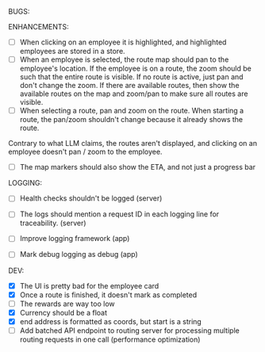 BUGS:

ENHANCEMENTS:
- [ ] When clicking on an employee it is highlighted, and highlighted employees are stored in a store. 
- [ ] When an employee is selected, the route map should pan to the employee's location. If the employee is on a route, the zoom should be such that the entire route is visible. If no route is active, just pan and don't change the zoom. If there are available routes, then show the available routes on the map and zoom/pan to make sure all routes are visible.
- [ ] When selecting a route, pan and zoom on the route. When starting a route, the pan/zoom shouldn't change because it already shows the route.

Contrary to what LLM claims, the routes aren't displayed, and clicking on an employee doesn't pan / zoom to the employee. 

- [ ] The map markers should also show the ETA, and not just a progress bar

LOGGING:
- [ ] Health checks shouldn't be logged  (server)
- [ ] The logs should mention a request ID in each logging line for traceability. (server)
- [ ] Improve logging framework (app)
- [ ] Mark debug logging as debug (app)


DEV:
- [x] The UI is pretty bad for the employee card
- [x] Once a route is finished, it doesn't mark as completed
- [ ] The rewards are way too low
- [x] Currency should be a float
- [x] end address is formatted as coords, but start is a string
- [ ] Add batched API endpoint to routing server for processing multiple routing requests in one call (performance optimization)